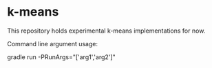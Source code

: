 # k-means
This repository holds experimental k-means implementations for now.

Command line argument usage:

gradle run -PRunArgs="['arg1','arg2']"
